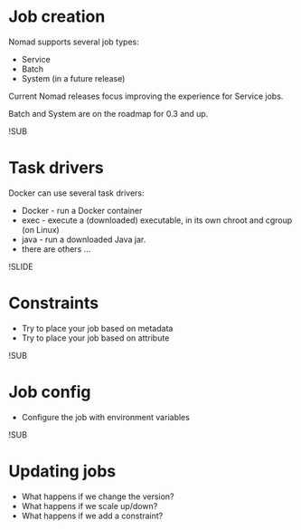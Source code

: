 # Job creation
Nomad supports several job types:
  * Service
  * Batch
  * System (in a future release)

Current Nomad releases focus improving the experience for Service jobs.

Batch and System are on the roadmap for 0.3 and up.

!SUB
# Task drivers
Docker can use several task drivers:
  * Docker - run a Docker container
  * exec - execute a (downloaded) executable, in its own chroot and cgroup (on Linux)
  * java - run a downloaded Java jar.
  * there are others ...

!SLIDE
# Constraints
* Try to place your job based on metadata
* Try to place your job based on attribute

!SUB
# Job config
* Configure the job with environment variables

!SUB
# Updating jobs
* What happens if we change the version?
* What happens if we scale up/down?
* What happens if we add a constraint?
